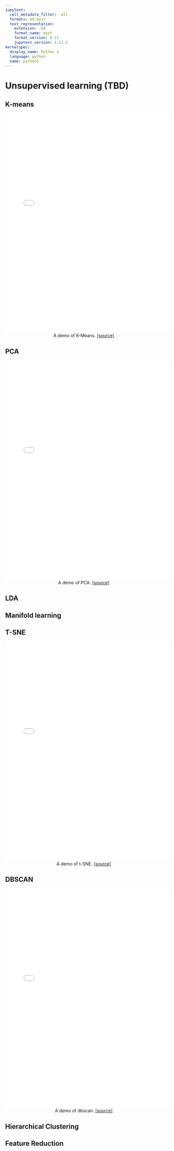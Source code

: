```yaml
---
jupytext:
  cell_metadata_filter: -all
  formats: md:myst
  text_representation:
    extension: .md
    format_name: myst
    format_version: 0.13
    jupytext_version: 1.11.5
kernelspec:
  display_name: Python 3
  language: python
  name: python3
---
```


# Unsupervised learning (TBD)

## K-means

<p style="text-align: center;">
<iframe src="../html/k-means-demo/k-means.html" width="105%" height="700px;"
style="border:none;" scrolling="auto"></iframe>
A demo of K-Means. <a href="http://alekseynp.com/viz/k-means.html">[source]</a>
</p>

## PCA

<p style="text-align: center;">
<iframe src="../html/PCA-demo/PCA.html" width="105%" height="700px;"
style="border:none;" scrolling="auto"></iframe>
A demo of PCA. <a href="https://www.statskingdom.com/pca-calculator.html">[source]</a>
</p>

## LDA

## Manifold learning

## T-SNE

<p style="text-align: center;">
<iframe src="../html/t-SNE-demo/t-SNE.html" width="105%" height="700px;"
style="border:none;" scrolling="auto"></iframe>
A demo of t-SNE. <a href="https://cs.stanford.edu/people/karpathy/tsnejs/csvdemo.html">[source]</a>
</p>

## DBSCAN

<p style="text-align: center;">
<iframe src="../html/dbscan-demo/dbscan.html" width="105%" height="700px;"
style="border:none;" scrolling="auto"></iframe>
A demo of dbscan. <a href="https://www.naftaliharris.com/blog/visualizing-dbscan-clustering/">[source]</a>
</p>

## Hierarchical Clustering 

## Feature Reduction

<div hidden>
In-Depth: Manifold Learning
https://jakevdp.github.io/PythonDataScienceHandbook/05.10-manifold-learning.html


</div>